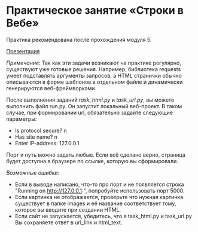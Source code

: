 # Практическое занятие «Строки в Вебе»

Практика рекомендована после прохождения модуля 5.

[Презентация](https://clck.ru/34HAyU)

*Примечание*: Так как эти задачи возникают 
на практике регулярно, существуют уже готовые решения.
Например, библиотека requests умеет подставлять аргументы запросов, а HTML
 странички обычно описываются в форме шаблонов в отдельном файле и динамически генерируются
 веб-фреймворками.

После выполнения заданий *task_html.py* и *task_url.py*, вы можете выполнить файл run.py. 
Он запустит локальный веб-проект. В таком случае, при формировании url, 
обязательно задайте следующие параметры:
* Is protocol secure? n
* Has site name? n
* Enter IP-address: 127.0.0.1

Порт и путь можно задать любые. Если всё сделано верно, страница будет доступна 
в браузере по ссылке, которую вы сформировали.

*Возможные ошибки:*
* Если в выводе написано, что-то про порт и не появляется строка "Running on http://127.0.0.1:",
 попробуйте использовать порт 5000.
* Если картинка не отображается, проверьте что нужная картинка существует 
в папке images и её название соответствует тому, которое вы 
вводите при создании HTML.
* Если сайт не запускается, убедитесь, что в task_html.py и task_url.py 
Вы сохраняете ответ в url_link и html_text.
